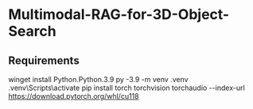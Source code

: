 # Multimodal-RAG-for-3D-Object-Search

## Requirements
winget install Python.Python.3.9
py -3.9 -m venv .venv
.venv\Scripts\activate
pip install torch torchvision torchaudio --index-url https://download.pytorch.org/whl/cu118


